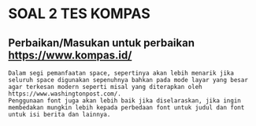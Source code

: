 # SOAL 2 TES KOMPAS

## Perbaikan/Masukan untuk perbaikan https://www.kompas.id/

```
Dalam segi pemanfaatan space, sepertinya akan lebih menarik jika seluruh space digunakan sepenuhnya bahkan pada mode layar yang besar agar terkesan modern seperti misal yang diterapkan oleh https://www.washingtonpost.com/.
Penggunaan font juga akan lebih baik jika diselaraskan, jika ingin membedakan mungkin lebih kepada perbedaan font untuk judul dan font untuk isi berita dan lainnya.

```
